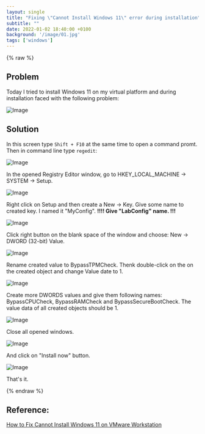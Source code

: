 ```yaml
---
layout: single
title: "Fixing \"Cannot Install Windows 11\" error during installation"  
subtitle: ""
date: 2022-01-02 18:40:00 +0100
background: '/image/01.jpg'
tags: ['windows']
---
```


{% raw %}

## Problem
Today I tried to install Windows 11 on my virtual platform and during installation faced with the following problem:

![Image](images/../../images/windows11-requirements-error/pic1.png)

## Solution

In this screen type ``Shift + F10`` at the same time to open a command promt. Then in command line type ``regedit``:

![Image](images/../../images/windows11-requirements-error/pic2.png)

In the opened Registry Editor window, go to HKEY_LOCAL_MACHINE -> SYSTEM -> Setup.

![Image](images/../../images/windows11-requirements-error/pic3.png)

Right click on Setup and then create a New -> Key. Give some name to created key. I named it "MyConfig". **!!!! Give "LabConfig" name. !!!**

![Image](images/../../images/windows11-requirements-error/pic4.png)

Click right button on the blank space of the window and choose: New -> DWORD (32-bit) Value.

![Image](images/../../images/windows11-requirements-error/pic5.png)

Rename created value to BypassTPMCheck. Thenk double-click on the on the created object and change Value date to 1.

![Image](images/../../images/windows11-requirements-error/pic6.png)

Create more DWORDS values and give them following names: BypassCPUCheck, BypassRAMCheck and BypassSecureBootCheck. The value data of all created objects should be 1.

![Image](images/../../images/windows11-requirements-error/pic7.png)

Close all opened windows. 

![Image](images/../../images/windows11-requirements-error/pic8.png)


And click on "Install now" button.

![Image](images/../../images/windows11-requirements-error/pic9.png)

That's it.

{% endraw %}


## Reference:
[How to Fix Cannot Install Windows 11 on VMware Workstation](https://www.youtube.com/watch?v=sCLJYNI77Bk)

